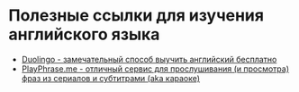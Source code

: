 # Полезные ссылки для изучения английского языка

* [Duolingo - замечательный способ выучить английский бесплатно](https://www.duolingo.com/comment/3390101)
* [PlayPhrase.me - отличный сервис для прослушивания (и просмотра) фраз из сериалов и субтитрами (aka караоке)](http://playphrase.me/en/search?q=you%20need%20something)

